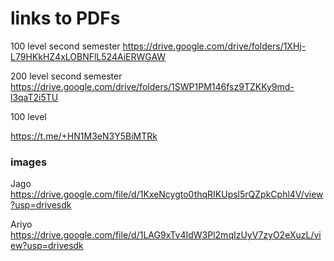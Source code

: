 # links to PDFs 

100 level second semester 
https://drive.google.com/drive/folders/1XHj-L79HKkHZ4xLOBNFlL524AiERWGAW

200 level second semester 
https://drive.google.com/drive/folders/1SWP1PM146fsz9TZKKy9md-l3qaT2i5TU

100 level 

https://t.me/+HN1M3eN3Y5BiMTRk


### images
Jago
https://drive.google.com/file/d/1KxeNcygto0thqRIKUpsl5rQZpkCphl4V/view?usp=drivesdk

Ariyo
https://drive.google.com/file/d/1LAG9xTv4IdW3Pl2mqIzUyV7zyO2eXuzL/view?usp=drivesdk
